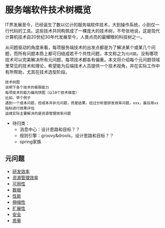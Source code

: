 # 服务端软件技术树概览

IT界发展至今，已经诞生了数以亿计的服务端软件技术，大到操作系统，小到仅一行代码的工具。这些技术共同构筑成了一棵庞大的技术树，不夸张地说，这是现代计算机技术自20世纪30年代发展至今，人类点亮的最耀眼的科技树之一。

从问题驱动的角度来看，每项服务端技术的出发点都是为了解决某个或某几个问题，而所有问题本质上都可归结成若干个共性问题，本文称之为`元问题`。没有哪项技术可以完美解决所有元问题，每项技术都各有偏重。本文将介绍每个元问题领域里常见的技术和理论，希望能为后端技术人员提供一个技术视角，并在实际工作中有所帮助，尤其在技术选型阶段。

```
技术树图
说明下各个技术的极限能力
每项技术的能力偏向饼图（以10个技术维度）
比如，举个例子
遇到一个成本问题，但成本并非元问题，而是结果，经过分析是研发效率问题，xxx，最后用xx指标进行效果评估
运维实际主要解决的是资源管理效率问题
```

* 待归类：
  * 消息中心：设计思路和目标？？
  * 规则引擎：groovy&drools，设计思路和目标？？
  * spring家族

## 元问题
* [研发效率](https://github.com/star2478/server-tech-tree/wiki/研发效率)
* [资源管理效率](https://github.com/star2478/server-tech-tree/wiki/资源管理效率)
* [可用性](https://github.com/star2478/server-tech-tree/wiki/可用性)
* [数据](https://github.com/star2478/server-tech-tree/wiki/数据)
* [性能](https://github.com/star2478/server-tech-tree/wiki/性能)
* [伸缩性](https://github.com/star2478/server-tech-tree/wiki/伸缩性)
* [扩展性](https://github.com/star2478/server-tech-tree/wiki/扩展性)
* [安全](https://github.com/star2478/server-tech-tree/wiki/安全)
* [质量](https://github.com/star2478/server-tech-tree/wiki/质量)
